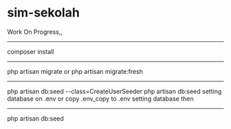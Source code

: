 # sim-sekolah

Work On Progress,,
<hr>

composer install

<hr>
php artisan migrate
or
php artisan migrate:fresh

<hr>
php artisan db:seed --class=CreateUserSeeder 
php artisan db:seed
setting database on .env
or
copy .env_copy to .env 
setting database then

<hr>
php artisan db:seed
